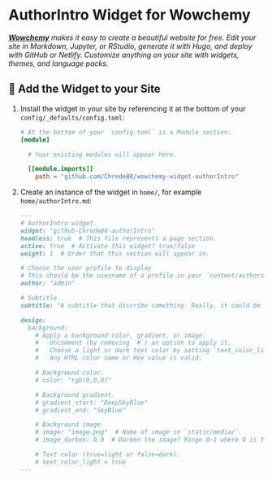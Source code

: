 # AuthorIntro Widget for Wowchemy

_[**Wowchemy**](https://wowchemy.com) makes it easy to create a beautiful website for free. Edit your site in Markdown, Jupyter, or RStudio, generate it with Hugo, and deploy with GitHub or Netlify. Customize anything on your site with widgets, themes, and language packs._

## 🌈 Add the Widget to your Site

1. Install the widget in your site by referencing it at the bottom of your `config/_defaults/config.toml`:
   ```toml
   # At the bottom of your `config.toml` is a Module section:
   [module]

     # Your existing modules will appear here.

     [[module.imports]]
       path = "github.com/Chrede88/wowchemy-widget-authorIntro"
   ```
2. Create an instance of the widget in `home/`, for example `home/authorIntro.md`:
   ```markdown
   ---
   # AuthorIntro widget.
   widget: "github-Chrede88-authorIntro"
   headless: true  # This file represents a page section.
   active: true  # Activate this widget? true/false
   weight: 1  # Order that this section will appear in.

   # Choose the user profile to display
   # This should be the username of a profile in your `content/authors/` folder.
   author: "admin"

   # Subtitle
   subtitle: "A subtitle that discribe something. Really, it could be anything!:smile:"

   design:
     background:
       # Apply a background color, gradient, or image.
       #   Uncomment (by removing `#`) an option to apply it.
       #   Choose a light or dark text color by setting `text_color_light`.
       #   Any HTML color name or Hex value is valid.

       # Background color.
       # color: "rgb(0,0,0)"

       # Background gradient.
       # gradient_start: "DeepSkyBlue"
       # gradient_end: "SkyBlue"

       # Background image.
       # image: "image.png"  # Name of image in `static/media/`.
       # image_darken: 0.0  # Darken the image? Range 0-1 where 0 is transparent and 1 is opaque.

       # Text color (true=light or false=dark).
       # text_color_light = true
   ---
   ```
